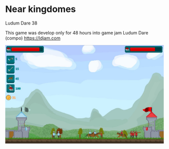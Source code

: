 # Near kingdomes
Ludum Dare 38

This game was develop only for 48 hours into game jam Ludum Dare (compo) https://ldjam.com

![Image of game](https://raw.githubusercontent.com/hadikcz/LudumDare38_Near_kingdomes/master/preview.jpg)
